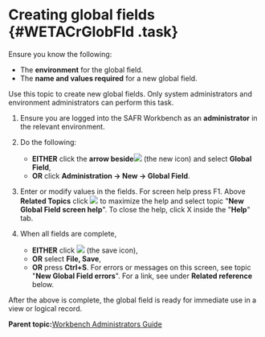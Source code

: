 # Creating global fields {#WETACrGlobFld .task}

Ensure you know the following:

-   The **environment** for the global field.
-   The **name and values required** for a new global field.

Use this topic to create new global fields. Only system administrators and environment administrators can perform this task.

1.  Ensure you are logged into the SAFR Workbench as an **administrator** in the relevant environment.

2.  Do the following:

    -   **EITHER** click the **arrow beside**![](images/Icon_New_08.GIF) \(the new icon\) and select **Global Field**,
    -   **OR** click **Administration -\> New -\> Global Field**.
3.  Enter or modify values in the fields. For screen help press F1. Above **Related Topics** click ![](images/Icon_Maximize_01.GIF) to maximize the help and select topic "**New Global Field screen help**". To close the help, click X inside the "**Help**" tab.

4.  When all fields are complete,

    -   **EITHER** click ![](images/Icon_Save_03.GIF) \(the save icon\),
    -   **OR** select **File, Save**,
    -   **OR** press **Ctrl+S**.
    For errors or messages on this screen, see topic "**New Global Field errors**". For a link, see under **Related reference** below.


After the above is complete, the global field is ready for immediate use in a view or logical record.

**Parent topic:**[Workbench Administrators Guide](../html/AAR582WEAdmin.md)

